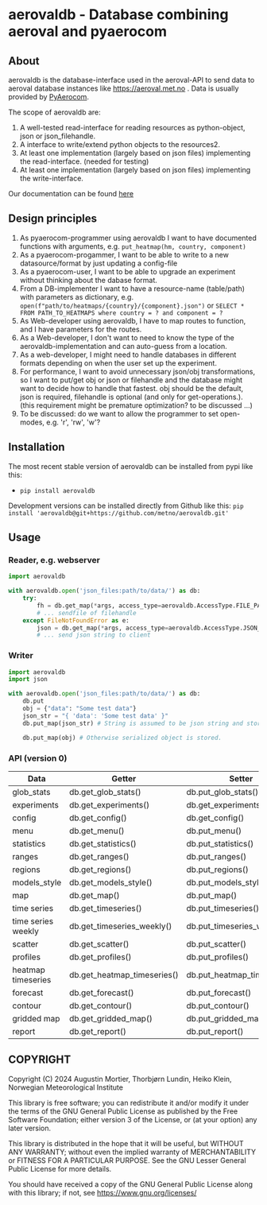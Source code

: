 # aerovaldb - Database combining aeroval and pyaerocom


## About

aerovaldb is the database-interface used in the aeroval-API to send data to
aeroval database instances like https://aeroval.met.no . Data is usually provided
by [PyAerocom](https://pyaerocom.readthedocs.io).

The scope of aerovaldb are:

1. A well-tested read-interface for reading resources as python-object, json or json_filehandle.
2. A interface to write/extend python objects to the resources2.
3. At least one implementation (largely based on json files) implementing the read-interface. (needed for testing)
4. At least one implementation (largely based on json files) implementing the write-interface.

Our documentation can be found [here](https://aerovaldb.readthedocs.io/)

## Design principles

1. As pyaerocom-programmer using aerovaldb I want to have documented functions with arguments, e.g. `put_heatmap(hm, country, component)`
2. As a pyaerocom-progammer, I want to be able to write to a new datasource/format by just updating a config-file
3. As a pyaerocom-user, I want to be able to upgrade an experiment without thinking about the dabase format.
4. From a DB-implementer I want to have a resource-name (table/path) with parameters as dictionary, e.g.
    `open(f"path/to/heatmaps/{country}/{component}.json")` or `SELECT * FROM PATH_TO_HEATMAPS where country = ? and component = ?`
5. As Web-developer using aerovaldb, I have to map routes to function, and I have parameters for the routes.
6. As a Web-developer, I don't want to need to know the type of the aerovaldb-implementation and can auto-guess from a location.
7. As a web-developer, I might need to handle databases in different formats depending on when the user set up the experiment.
8. For performance, I want to avoid unnecessary json/obj transformations, so I want to put/get obj or json or filehandle
   and the database might want to decide how to handle that fastest. obj should be the default, json is required,
   filehandle is optional (and only for get-operations.).  (this requirement might be premature optimization? to be discussed ...)
9. To be discussed: do we want to allow the programmer to set open-modes, e.g. 'r', 'rw', 'w'?

## Installation

The most recent stable version of aerovaldb can be installed from pypi like this:
- `pip install aerovaldb`

Development versions can be installed directly from Github like this:
`pip install 'aerovaldb@git+https://github.com/metno/aerovaldb.git'`

## Usage

### Reader, e.g. webserver

```python
import aerovaldb

with aerovaldb.open('json_files:path/to/data/') as db:
    try:
        fh = db.get_map(*args, access_type=aerovaldb.AccessType.FILE_PATH)
        # ... sendfile of filehandle
    except FileNotFoundError as e:
        json = db.get_map(*args, access_type=aerovaldb.AccessType.JSON_STR)
        # ... send json string to client

```

### Writer

```python
import aerovaldb
import json

with aerovaldb.open('json_files:path/to/data/') as db:
    db.put
    obj = {"data": "Some test data"}
    json_str = "{ 'data': 'Some test data' }"
    db.put_map(json_str) # String is assumed to be json string and stored directly.

    db.put_map(obj) # Otherwise serialized object is stored.
```

### API (version 0)

| Data               | Getter                      | Setter                      |
|--------------------|-----------------------------|-----------------------------|
| glob_stats         | db.get_glob_stats()         | db.put_glob_stats()         |
| experiments        | db.get_experiments()        | db.get_experiments()        |
| config             | db.get_config()             | db.get_config()             |
| menu               | db.get_menu()               | db.put_menu()               |
| statistics         | db.get_statistics()         | db.put_statistics()         |
| ranges             | db.get_ranges()             | db.put_ranges()             |
| regions            | db.get_regions()            | db.put_regions()            |
| models_style       | db.get_models_style()       | db.put_models_style()       |
| map                | db.get_map()                | db.put_map()                |
| time series        | db.get_timeseries()         | db.put_timeseries()         |
| time series weekly | db.get_timeseries_weekly()  | db.put_timeseries_weekly()  |
| scatter            | db.get_scatter()            | db.put_scatter()            |
| profiles           | db.get_profiles()           | db.put_profiles()           |
| heatmap timeseries | db.get_heatmap_timeseries() | db.put_heatmap_timeseries() |
| forecast           | db.get_forecast()           | db.put_forecast()           |
| contour            | db.get_contour()            | db.put_contour()            |
| gridded map        | db.get_gridded_map()        | db.put_gridded_map()        |
| report             | db.get_report()             | db.put_report()             |






## COPYRIGHT

Copyright (C) 2024  Augustin Mortier, Thorbjørn Lundin, Heiko Klein, Norwegian Meteorological Institute

This library is free software; you can redistribute it and/or
modify it under the terms of the GNU General Public
License as published by the Free Software Foundation; either
version 3 of the License, or (at your option) any later version.

This library is distributed in the hope that it will be useful,
but WITHOUT ANY WARRANTY; without even the implied warranty of
MERCHANTABILITY or FITNESS FOR A PARTICULAR PURPOSE.  See the GNU
Lesser General Public License for more details.

You should have received a copy of the GNU General Public
License along with this library; if not, see https://www.gnu.org/licenses/

